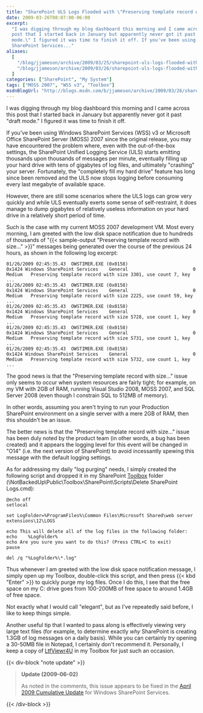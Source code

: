 ```yaml
---
title: "SharePoint ULS Logs Flooded with \"Preserving template record with size...\""
date: 2009-03-26T08:07:00-06:00
excerpt:
  "I was digging through my blog dashboard this morning and I came across this
  post that I started back in January but apparently never got it past \"draft
  mode.\" I figured it was time to finish it off. If you've been using Windows
  SharePoint Services..."
aliases:
  [
    "/blog/jjameson/archive/2009/03/25/sharepoint-uls-logs-flooded-with-preserving-template-record-with-size.aspx",
    "/blog/jjameson/archive/2009/03/26/sharepoint-uls-logs-flooded-with-preserving-template-record-with-size.aspx",
  ]
categories: ["SharePoint", "My System"]
tags: ["MOSS 2007", "WSS v3", "Toolbox"]
msdnBlogUrl: "http://blogs.msdn.com/b/jjameson/archive/2009/03/26/sharepoint-uls-logs-flooded-with-preserving-template-record-with-size.aspx"
---
```


I was digging through my blog dashboard this morning and I came across this post
that I started back in January but apparently never got it past "draft mode." I
figured it was time to finish it off.

If you've been using Windows SharePoint Services (WSS) v3 or Microsoft Office
SharePoint Server (MOSS) 2007 since the original release, you may have
encountered the problem where, even with the out-of-the-box settings, the
SharePoint Unified Logging Service (ULS) starts emitting thousands upon
thousands of messages per minute, eventually filling up your hard drive with
tens of gigabytes of log files, and ultimately "crashing" your server.
Fortunately, the "completely fill my hard drive" feature has long since been
removed and the ULS now stops logging before consuming every last megabyte of
available space.

However, there are still some scenarios where the ULS logs can grow very quickly
and while ULS eventually exerts some sense of self-restraint, it does manage to
dump gigabytes of relatively useless information on your hard drive in a
relatively short period of time.

Such is the case with my current MOSS 2007 development VM. Most every morning, I
am greeted with the low disk space notification due to hundreds of thousands of
"{{< sample-output "Preserving template record with size..." >}}" messages being
generated over the course of the previous 24 hours, as shown in the following
log excerpt:

```Text
01/26/2009 02:45:35.43  OWSTIMER.EXE (0x0158)                    0x1424 Windows SharePoint Services    General                        0 Medium   Preserving template record with size 3301, use count 7, key ...
01/26/2009 02:45:35.43  OWSTIMER.EXE (0x0158)                    0x1424 Windows SharePoint Services    General                        0 Medium   Preserving template record with size 2225, use count 59, key ...
01/26/2009 02:45:35.43  OWSTIMER.EXE (0x0158)                    0x1424 Windows SharePoint Services    General                        0 Medium   Preserving template record with size 5728, use count 1, key ...
01/26/2009 02:45:35.43  OWSTIMER.EXE (0x0158)                    0x1424 Windows SharePoint Services    General                        0 Medium   Preserving template record with size 5731, use count 1, key ...
01/26/2009 02:45:35.43  OWSTIMER.EXE (0x0158)                    0x1424 Windows SharePoint Services    General                        0 Medium   Preserving template record with size 5732, use count 1, key ...
```

The good news is that the "Preserving template record with size..." issue only
seems to occur when system resources are fairly tight; for example, on my VM
with 2GB of RAM, running Visual Studio 2008, MOSS 2007, and SQL Server 2008
(even though I constrain SQL to 512MB of memory).

In other words, assuming you aren't trying to run your Production SharePoint
environment on a single server with a mere 2GB of RAM, then this shouldn't be an
issue.

The better news is that the "Preserving template record with size..." issue has
been duly noted by the product team (in other words, a bug has been created) and
it appears the logging level for this event will be changed in "O14" (i.e. the
next version of SharePoint) to avoid incessantly spewing this message with the
default logging settings.

As for addressing my daily "log purging" needs, I simply created the following
script and dropped it in my SharePoint
[Toolbox](/blog/jjameson/2007/03/22/backedup-and-notbackedup) folder
(\NotBackedUp\Public\Toolbox\SharePoint\Scripts\Delete SharePoint Logs.cmd):

```Batch
@echo off
setlocal

set LogFolder=%ProgramFiles%\Common Files\Microsoft Shared\web server extensions\12\LOGS

echo This will delete all of the log files in the following folder:
echo    %LogFolder%
echo Are you sure you want to do this? (Press CTRL+C to exit)
pause

del /q "%LogFolder%\*.log"
```

Thus whenever I am greeted with the low disk space notification message, I
simply open up my Toolbox, double-click this script, and then press {{< kbd
"Enter" >}} to quickly purge my log files. Once I do this, I see that the free
space on my C: drive goes from 100-200MB of free space to around 1.4GB of free
space.

Not exactly what I would call "elegant", but as I've repeatedly said before, I
like to keep things simple.

Another useful tip that I wanted to pass along is effectively viewing very large
text files (for example, to determine exactly _why_ SharePoint is creating 1.3GB
of log messages on a daily basis). While you can certainly _try_ opening a
30-50MB file in Notepad, I certainly don't recommend it. Personally, I keep a
copy of [LtfViewr4U](http://search.live.com/results.aspx?q=LtfViewr4U) in my
Toolbox for just such an occasion.

{{< div-block "note update" >}}

> **Update (2009-06-02)**
>
> As noted in the comments, this issue appears to be fixed in the
> [April 2009 Cumulative Update](http://support.microsoft.com/kb/968850) for
> Windows SharePoint Services.

{{< /div-block >}}
